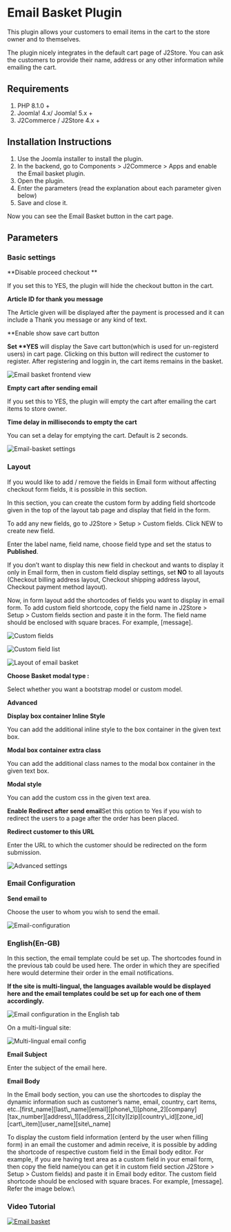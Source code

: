 # Email Basket Plugin

This plugin allows your customers to email items in the cart to the store owner and to themselves.

The plugin nicely integrates in the default cart page of J2Store. You can ask the customers to provide their name, address or any other information while emailing the cart.

## Requirements <a href="#requirements" id="requirements"></a>

1. PHP 8.1.0 +
2. Joomla! 4.x/ Joomla! 5.x +
3. J2Commerce / J2Store 4.x +

## Installation Instructions <a href="#installation-instructions" id="installation-instructions"></a>

1. Use the Joomla installer to install the plugin.
2. In the backend, go to Components > J2Commerce > Apps and enable the Email basket plugin.
3. Open the plugin.
4. Enter the parameters (read the explanation about each parameter given below)
5. Save and close it.

Now you can see the Email Basket button in the cart page.

## Parameters <a href="#parameters" id="parameters"></a>

### Basic settings <a href="#basic-settings" id="basic-settings"></a>

\*\*Disable proceed checkout \*\*

If you set this to YES, the plugin will hide the checkout button in the cart.

**Article ID for thank you message**

The Article given will be displayed after the payment is processed and it can include a Thank you message or any kind of text.

\*\*Enable show save cart button

**Set \*\*YES** will display the Save cart button(which is used for un-registerd users) in cart page. Clicking on this button will redirect the customer to register. After registering and loggin in, the cart items remains in the basket.

![Email basket frontend view](https://raw.githubusercontent.com/j2store/doc-images/master/apps/email-basket/email-basket-frontend.png)

**Empty cart after sending email**

If you set this to YES, the plugin will empty the cart after emailing the cart items to store owner.

**Time delay in milliseconds to empty the cart**

You can set a delay for emptying the cart. Default is 2 seconds.

![Email-basket settings](https://raw.githubusercontent.com/j2store/doc-images/master/apps/email-basket/email-basket-settings.png)

### Layout <a href="#layout" id="layout"></a>

If you would like to add / remove the fields in Email form without affecting checkout form fields, it is possible in this section.

In this section, you can create the custom form by adding field shortcode given in the top of the layout tab page and display that field in the form.

To add any new fields, go to J2Store > Setup > Custom fields. Click NEW to create new field.

Enter the label name, field name, choose field type and set the status to **Published**.

If you don’t want to display this new field in checkout and wants to display it only in Email form, then in custom field display settings, set **NO** to all layouts (Checkout billing address layout, Checkout shipping address layout, Checkout payment method layout).

Now, in form layout add the shortcodes of fields you want to display in email form. To add custom field shortcode, copy the field name in J2Store > Setup > Custom fields section and paste it in the form. The field name should be enclosed with square braces. For example, \[message].

![Custom fields](https://raw.githubusercontent.com/j2store/doc-images/master/apps/email-basket/email-basket-custom-field.png)

![Custom field list](https://raw.githubusercontent.com/j2store/doc-images/master/apps/email-basket/email-basket-custom-field-list.png)

![Layout of email basket](https://raw.githubusercontent.com/j2store/doc-images/master/apps/email-basket/email-basket-layout.png)

**Choose Basket modal type :**

Select whether you want a bootstrap model or custom model.

**Advanced**

**Display box container Inline Style**

You can add the additional inline style to the box container in the given text box.

**Modal box container extra class**

You can add the additional class names to the modal box container in the given text box.

**Modal style**

You can add the custom css in the given text area.

**Enable Redirect after send email**Set this option to Yes if you wish to redirect the users to a page after the order has been placed.

**Redirect customer to this URL**

Enter the URL to which the customer should be redirected on the form submission.

![Advanced settings](https://raw.githubusercontent.com/j2store/doc-images/master/apps/email-basket/email-basket-advanced-settings.png)

### Email Configuration <a href="#email-configuration" id="email-configuration"></a>

**Send email to**

Choose the user to whom you wish to send the email.

![Email-configuration](https://raw.githubusercontent.com/j2store/doc-images/master/apps/email-basket/email-basket-email-config.png)

### English(En-GB) <a href="#englishen-gb" id="englishen-gb"></a>

In this section, the email template could be set up. The shortcodes found in the previous tab could be used here. The order in which they are specified here would determine their order in the email notifications.

**If the site is multi-lingual, the languages available would be displayed here and the email templates could be set up for each one of them accordingly.**

![Email configuration in the English tab](https://raw.githubusercontent.com/j2store/doc-images/master/apps/email-basket/email-basket-email-shortcodes.png)

On a multi-lingual site:

![Multi-lingual email config](https://raw.githubusercontent.com/j2store/doc-images/master/apps/email-basket/email-basket-multi-ling.png)

**Email Subject**

Enter the subject of the email here.

**Email Body**

In the Email body section, you can use the shortcodes to display the dynamic information such as customer’s name, email, country, cart items, etc..\[first\_name]\[last\\\_name]\[email]\[phone\\\_1]\[phone\_2]\[company]\[tax\_number]\[address\\\_1]\[address\_2]\[city]\[zip]\[country\\\_id]\[zone\_id]\[cart\\\_item]\[user\_name]\[site\\\_name]

To display the custom field information (enterd by the user when filling form) in an email the customer and admin receive, it is possible by adding the shortcode of respective custom field in the Email body editor. For example, if you are having text area as a custom field in your email form, then copy the field name(you can get it in custom field section J2Store > Setup > Custom fields) and paste it in Email body editor. The custom field shortcode should be enclosed with square braces. For example, \[message]. Refer the image below:\\

### Video Tutorial <a href="#video-tutorial" id="video-tutorial"></a>

[![Email basket](https://img.youtube.com/vi/51J1UkeRu3Y/0.jpg)](https://youtu.be/IHpKrQI04Us)
